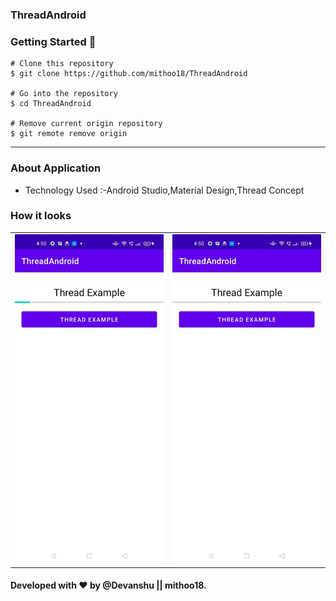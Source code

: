 ### ThreadAndroid

### Getting Started 🚀

```
# Clone this repository
$ git clone https://github.com/mithoo18/ThreadAndroid

# Go into the repository
$ cd ThreadAndroid

# Remove current origin repository
$ git remote remove origin
```

---

### About Application
- Technology Used :-Android Studio,Material Design,Thread Concept

### How it looks 

<table>
<tr>
  <td><img align="left" src="https://github.com/mithoo18/ThreadAndroid/blob/master/gitimg/1.jpg" alt="1 Screen" /></td>

<td><img align="right" src="https://github.com/mithoo18/ThreadAndroid/blob/master/gitimg/2.jpg" alt="2 Screen" /></td>
</tr>
</table>


#### Developed with ❤ by @Devanshu || mithoo18.

